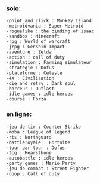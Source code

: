 ### solo:
    -point and click : Monkey Island
    -metroidvania : Super Metroid
    -roguelike : the binding of isaac
    -sandbox : Minecraft
    -rpg : World of warcraft
    -jrpg : Genshin Impact
    -aventure : Zelda
    -action : call of duty
    -simulation : Farming simulateur
    -stratégie : Dofus
    -plateforme : Celeste
    -4X : Civilisation
    -die and retry : Dark soul
    -horreur : Outlast 
    -idle games : idle heroes
    -course : Forza


### en ligne:
    -jeu de tir : Counter Strike
    -moba : League of legend
    -rts : Northguard
    -battleroyale : Fortnite
    -tour par tour : Dofus
    -tcg : Hearsthone
    -autobattle : idle heroes
    -party games : Mario Party
    -jeu de combat : Street Fighter
    -coop : Call of duty
